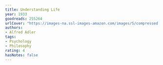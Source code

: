 ```yaml
---
title: Understanding Life
year: 1933
goodreads: 255264
urlCover: "https://images-na.ssl-images-amazon.com/images/S/compressed.photo.goodreads.com/books/1389579520i/255264.jpg"
authors:
- Alfred Adler
tags:
- Psychology
- Philosophy
rating: 4
hasNotes: false
---
```

